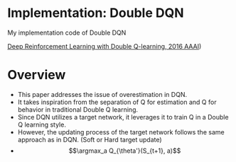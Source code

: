# Implementation: Double DQN

My implementation code of Double DQN

[Deep Reinforcement Learning with Double Q-learning, 2016 AAAI](https://arxiv.org/pdf/1509.06461.pdf))

# Overview

- This paper addresses the issue of overestimation in DQN.
- It takes inspiration from the separation of Q for estimation and Q for behavior in traditional Double Q learning.
- Since DQN utilizes a target network, it leverages it to train Q in a Double Q learning style.
- However, the updating process of the target network follows the same approach as in DQN. (Soft or Hard target update)
- $$\argmax_a Q_{\theta'}(S_{t+1}, a)$$
